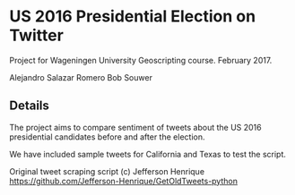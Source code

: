 # US 2016 Presidential Election on Twitter
Project for Wageningen University Geoscripting course. February 2017.

Alejandro Salazar Romero
Bob Souwer

## Details
The project aims to compare sentiment of tweets about the US 2016 presidential candidates before and after the election.

We have included sample tweets for California and Texas to test the script.

Original tweet scraping script (c) Jefferson Henrique
https://github.com/Jefferson-Henrique/GetOldTweets-python
